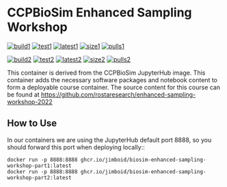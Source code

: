 CCPBioSim Enhanced Sampling Workshop
====================================

[![build1](https://github.com/jimboid/biosim-enhanced-sampling-workshop/actions/workflows/build-container1.yaml/badge.svg?branch=main)](https://github.com/jimboid/biosim-enhanced-sampling-workshop/actions/workflows/build-container1.yaml)
[![test1](https://github.com/jimboid/biosim-enhanced-sampling-workshop/actions/workflows/testcontainer1.yaml/badge.svg?branch=main)](https://github.com/jimboid/biosim-enhanced-sampling-workshop/actions/workflows/testcontainer1.yaml)
[![latest1](https://img.shields.io/badge/dynamic/xml?url=https%3A%2F%2Fgithub.com%2Fjimboid%2Fbackage%2Fraw%2Findex%2Fjimboid%2Fbiosim-enhanced-sampling-workshop%2Fbiosim-enhanced-sampling-workshop-part1.xml&query=xml%2Fversion%5B.%2Flatest%5B.%3D%22true%22%5D%5D%2Ftags%5B.!%3D%22latest%22%5D&logo=github&label=latest&color=purple)](https://github.com/jimboid/biosim-enhanced-sampling-workshop)
[![size1](https://img.shields.io/badge/dynamic/xml?url=https%3A%2F%2Fgithub.com%2Fjimboid%2Fbackage%2Fraw%2Findex%2Fjimboid%2Fbiosim-enhanced-sampling-workshop%2Fbiosim-enhanced-sampling-workshop-part1.xml&query=xml%2Fsize&logo=github&label=size&color=orange)](https://github.com/jimboid/biosim-enhanced-sampling-workshop)
[![pulls1](https://img.shields.io/badge/dynamic/xml?url=https%3A%2F%2Fgithub.com%2Fjimboid%2Fbackage%2Fraw%2Findex%2Fjimboid%2Fbiosim-enhanced-sampling-workshop%2Fbiosim-enhanced-sampling-workshop-part1.xml&query=xml%2Fdownloads&logo=github&label=pulls&color=blue)](https://github.com/jimboid/biosim-enhanced-sampling-workshop)

[![build2](https://github.com/jimboid/biosim-enhanced-sampling-workshop/actions/workflows/build-container2.yaml/badge.svg?branch=main)](https://github.com/jimboid/biosim-enhanced-sampling-workshop/actions/workflows/build-container2.yaml)
[![test2](https://github.com/jimboid/biosim-enhanced-sampling-workshop/actions/workflows/testcontainer2.yaml/badge.svg?branch=main)](https://github.com/jimboid/biosim-enhanced-sampling-workshop/actions/workflows/testcontainer2.yaml)
[![latest2](https://img.shields.io/badge/dynamic/xml?url=https%3A%2F%2Fgithub.com%2Fjimboid%2Fbackage%2Fraw%2Findex%2Fjimboid%2Fbiosim-enhanced-sampling-workshop%2Fbiosim-enhanced-sampling-workshop-part2.xml&query=xml%2Fversion%5B.%2Flatest%5B.%3D%22true%22%5D%5D%2Ftags%5B.!%3D%22latest%22%5D&logo=github&label=latest&color=purple)](https://github.com/jimboid/biosim-enhanced-sampling-workshop)
[![size2](https://img.shields.io/badge/dynamic/xml?url=https%3A%2F%2Fgithub.com%2Fjimboid%2Fbackage%2Fraw%2Findex%2Fjimboid%2Fbiosim-enhanced-sampling-workshop%2Fbiosim-enhanced-sampling-workshop-part2.xml&query=xml%2Fsize&logo=github&label=size&color=orange)](https://github.com/jimboid/biosim-enhanced-sampling-workshop)
[![pulls2](https://img.shields.io/badge/dynamic/xml?url=https%3A%2F%2Fgithub.com%2Fjimboid%2Fbackage%2Fraw%2Findex%2Fjimboid%2Fbiosim-enhanced-sampling-workshop%2Fbiosim-enhanced-sampling-workshop-part2.xml&query=xml%2Fdownloads&logo=github&label=pulls&color=blue)](https://github.com/jimboid/biosim-enhanced-sampling-workshop)

This container is derived from the CCPBioSim JupyterHub image. This container
adds the necessary software packages and notebook content to form a deployable
course container. The source content for this course can be found at
https://github.com/rostaresearch/enhanced-sampling-workshop-2022

How to Use
----------

In our containers we are using the JupyterHub default port 8888, so you should
forward this port when deploying locally::

    docker run -p 8888:8888 ghcr.io/jimboid/biosim-enhanced-sampling-workshop-part1:latest
    docker run -p 8888:8888 ghcr.io/jimboid/biosim-enhanced-sampling-workshop-part2:latest
